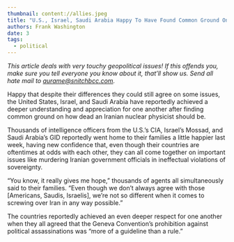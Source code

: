 ```yaml
---
thumbnail: content://allies.jpeg
title: "U.S., Israel, Saudi Arabia Happy To Have Found Common Ground On How Dead Iranian Nuclear Physicist Should Be"
authors: Frank Washington
date: 3
tags:
  - political
---
```


*This article deals with very touchy geopolitical issues! If this offends you, make sure you tell everyone you know about it, that’ll show us. Send all hate mail to [aurame@snitchbcc.com](mailto:aurame@snitchbcc.com).*

Happy that despite their differences they could still agree on some issues, the United States, Israel, and Saudi Arabia have reportedly achieved a deeper understanding and appreciation for one another after finding common ground on how dead an Iranian nuclear physicist should be. 

Thousands of intelligence officers from the U.S.’s CIA, Israel’s Mossad, and Saudi Arabia’s GID reportedly went home to their families a little happier last week, having new confidence that, even though their countries are oftentimes at odds with each other, they can all come together on important issues like murdering Iranian government officials in ineffectual violations of sovereignty. 

“You know, it really gives me hope,” thousands of agents all simultaneously said to their families. “Even though we don’t always agree with those [Americans, Saudis, Israelis], we’re not so different when it comes to screwing over Iran in any way possible.”

The countries reportedly achieved an even deeper respect for one another when they all agreed that the Geneva Convention’s prohibition against political assassinations was “more of a guideline than a rule.”
